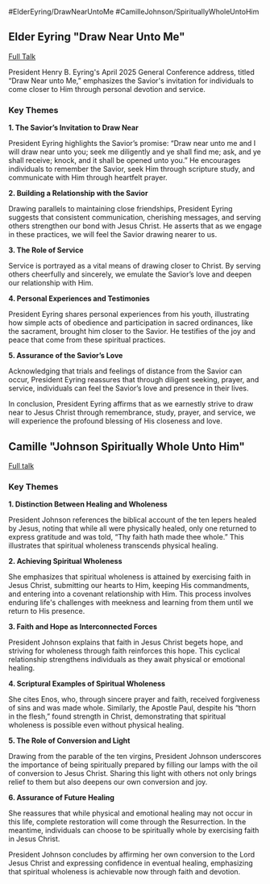#ElderEyring/DrawNearUntoMe #CamilleJohnson/SpirituallyWholeUntoHim

## Elder Eyring "Draw Near Unto Me"
[Full Talk](https://www.churchofjesuschrist.org/study/general-conference/2025/04/18eyring?lang=eng)

President Henry B. Eyring's April 2025 General Conference address, titled “Draw Near unto Me,” emphasizes the Savior's invitation for individuals to come closer to Him through personal devotion and service.

### Key Themes

**1. The Savior’s Invitation to Draw Near**

President Eyring highlights the Savior’s promise: “Draw near unto me and I will draw near unto you; seek me diligently and ye shall find me; ask, and ye shall receive; knock, and it shall be opened unto you.” He encourages individuals to remember the Savior, seek Him through scripture study, and communicate with Him through heartfelt prayer.

**2. Building a Relationship with the Savior**

Drawing parallels to maintaining close friendships, President Eyring suggests that consistent communication, cherishing messages, and serving others strengthen our bond with Jesus Christ. He asserts that as we engage in these practices, we will feel the Savior drawing nearer to us.

**3. The Role of Service**

Service is portrayed as a vital means of drawing closer to Christ. By serving others cheerfully and sincerely, we emulate the Savior’s love and deepen our relationship with Him.

**4. Personal Experiences and Testimonies**

President Eyring shares personal experiences from his youth, illustrating how simple acts of obedience and participation in sacred ordinances, like the sacrament, brought him closer to the Savior. He testifies of the joy and peace that come from these spiritual practices.

**5. Assurance of the Savior’s Love**

Acknowledging that trials and feelings of distance from the Savior can occur, President Eyring reassures that through diligent seeking, prayer, and service, individuals can feel the Savior’s love and presence in their lives.

In conclusion, President Eyring affirms that as we earnestly strive to draw near to Jesus Christ through remembrance, study, prayer, and service, we will experience the profound blessing of His closeness and love.

## Camille "Johnson Spiritually Whole Unto Him"
[Full talk](https://www.churchofjesuschrist.org/study/general-conference/2025/04/14johnson?lang=eng&utm_source=chatgpt.com "Spiritually Whole in Him")
### Key Themes

**1. Distinction Between Healing and Wholeness**

President Johnson references the biblical account of the ten lepers healed by Jesus, noting that while all were physically healed, only one returned to express gratitude and was told, “Thy faith hath made thee whole.” This illustrates that spiritual wholeness transcends physical healing.

**2. Achieving Spiritual Wholeness**

She emphasizes that spiritual wholeness is attained by exercising faith in Jesus Christ, submitting our hearts to Him, keeping His commandments, and entering into a covenant relationship with Him. This process involves enduring life's challenges with meekness and learning from them until we return to His presence.

**3. Faith and Hope as Interconnected Forces**

President Johnson explains that faith in Jesus Christ begets hope, and striving for wholeness through faith reinforces this hope. This cyclical relationship strengthens individuals as they await physical or emotional healing.

**4. Scriptural Examples of Spiritual Wholeness**

She cites Enos, who, through sincere prayer and faith, received forgiveness of sins and was made whole. Similarly, the Apostle Paul, despite his “thorn in the flesh,” found strength in Christ, demonstrating that spiritual wholeness is possible even without physical healing.

**5. The Role of Conversion and Light**

Drawing from the parable of the ten virgins, President Johnson underscores the importance of being spiritually prepared by filling our lamps with the oil of conversion to Jesus Christ. Sharing this light with others not only brings relief to them but also deepens our own conversion and joy.

**6. Assurance of Future Healing**

She reassures that while physical and emotional healing may not occur in this life, complete restoration will come through the Resurrection. In the meantime, individuals can choose to be spiritually whole by exercising faith in Jesus Christ.

President Johnson concludes by affirming her own conversion to the Lord Jesus Christ and expressing confidence in eventual healing, emphasizing that spiritual wholeness is achievable now through faith and devotion.

